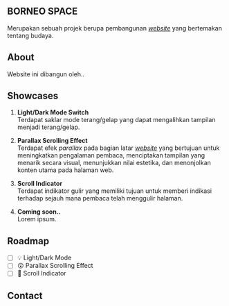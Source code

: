 ## **BORNEO SPACE**
Merupakan sebuah projek berupa pembangunan [_website_](https://youtube.com/) yang bertemakan tentang budaya.

## About
Website ini dibangun oleh..

## Showcases
1. **Light/Dark Mode Switch** <br>
   Terdapat saklar mode terang/gelap yang dapat mengalihkan tampilan menjadi terang/gelap.

2. **Parallax Scrolling Effect**<br>
   Terdapat efek _parallax_ pada bagian latar [_website_]() yang bertujuan untuk meningkatkan pengalaman pembaca, menciptakan tampilan yang menarik secara visual, menunjukkan nilai estetika, dan menonjolkan konten utama pada halaman web.

3. **Scroll Indicator** <br>
   Terdapat indikator gulir yang memiliki tujuan untuk memberi indikasi terhadap sejauh mana pembaca telah menggulir halaman.

4. **Coming soon..** <br>
   Lorem ipsum.

## Roadmap
- [ ] 💡 Light/Dark Mode <br>
- [ ] 😲 Parallax Scrolling Effect <br>
- [ ] 📜 Scroll Indicator 

## Contact
